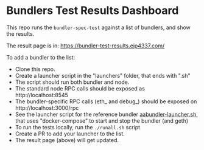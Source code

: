 # Bundlers Test Results Dashboard

This repo runs the `bundler-spec-test` against a list of bundlers, and show the results.

The result page is in: https://bundler-test-results.eip4337.com/

To add a bundler to the list:

- Clone this repo.
- Create a launcher script in the "launchers" folder, that ends with ".sh"
- The script should run both bundler and node.
- The standard node RPC calls should be exposed as http://localhost:8545
- The bundler-specific RPC calls (eth_ and debug_) should be exposed on http://localhost:3000/rpc
- See the launcher script for the reference bundler [aabundler-launcher.sh](https://github.com/eth-infinitism/bundlers-test-results/blob/master/launchers/aabundler/aabundler-launcher.sh), that uses "docker-compose" to start and stop the bundler (and geth)
- To run the tests locally, run the `./runall.sh` script
- Create a PR to add your launcher to the list.
- The result page (above) will get updated.
